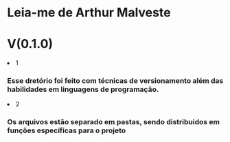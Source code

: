 # Leia-me de Arthur Malveste

# V(0.1.0)

<li>1</li>

### Esse dretório foi feito com técnicas de versionamento além das habilidades em linguagens de programação.

<li>2</li>

### Os arquivos estão separado em pastas, sendo distribuidos em funções específicas para o projeto

